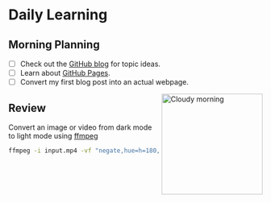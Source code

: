 # Daily Learning
## Morning Planning

- [ ] Check out the [GitHub blog](https://github.blog/) for topic ideas.  
- [ ] Learn about [GitHub Pages](https://skills.github.com/first-day-on-github).  
- [ ] Convert my first blog post into an actual webpage.
<img alt="Cloudy morning" src="https://octodex.github.com/images/cloud.jpg" width="200" align="right" />


## Review
Convert an image or video from dark mode to light mode using [ffmpeg](https://www.ffmpeg.org)

```bash
ffmpeg -i input.mp4 -vf "negate,hue=h=180,eq=contrast=1.2:saturation=1.1" output.mp4
```
